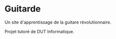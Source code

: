 # Guitarde
Un site d'apprentissage de la guitare révolutionnaire.

Projet tutoré de DUT Informatique.